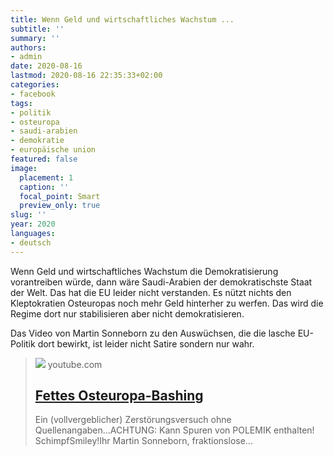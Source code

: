 ```yaml
---
title: Wenn Geld und wirtschaftliches Wachstum ...
subtitle: ''
summary: ''
authors:
- admin
date: 2020-08-16
lastmod: 2020-08-16 22:35:33+02:00
categories:
- facebook
tags:
- politik
- osteuropa
- saudi-arabien
- demokratie
- europäische union
featured: false
image:
  placement: 1
  caption: ''
  focal_point: Smart
  preview_only: true
slug: ''
year: 2020
languages:
- deutsch
---
```


Wenn Geld und wirtschaftliches Wachstum die Demokratisierung
vorantreiben würde, dann wäre Saudi-Arabien der demokratischste Staat der Welt. Das hat die EU leider nicht verstanden. Es nützt nichts den Kleptokratien Osteuropas noch mehr Geld hinterher zu werfen. Das wird die Regime dort nur stabilisieren aber nicht demokratisieren.

Das Video von Martin Sonneborn zu den Auswüchsen, die die lasche EU-Politik dort bewirkt, ist leider nicht Satire sondern nur wahr.
> [![](https://i.ytimg.com/vi/paPHtR70u5g/maxresdefault.jpg)](https://www.youtube.com/watch?v=paPHtR70u5g)
> youtube.com
> ## [Fettes Osteuropa-Bashing](https://www.youtube.com/watch?v=paPHtR70u5g)
>
>Ein (vollvergeblicher) Zerstörungsversuch ohne Quellenangaben...ACHTUNG: Kann Spuren von POLEMIK enthalten! SchimpfSmiley!Ihr Martin Sonneborn, fraktionslose...